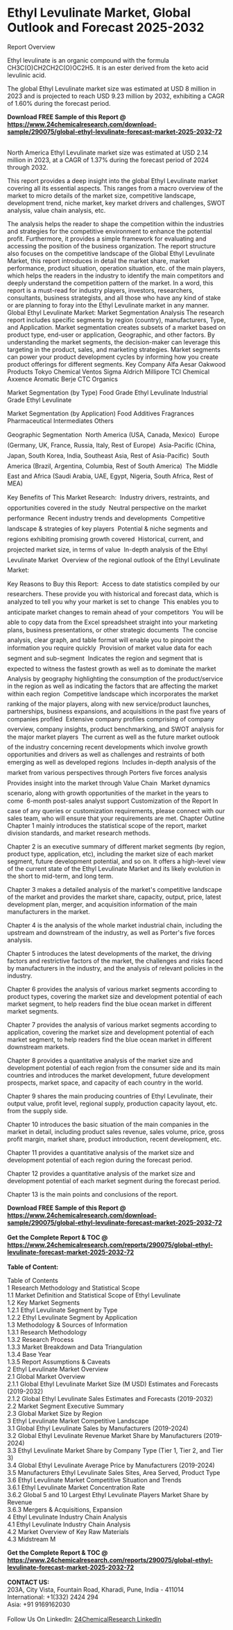 <h1>Ethyl Levulinate Market, Global Outlook and Forecast 2025-2032</h1><p>Report Overview</p><p>
Ethyl levulinate is an organic compound with the formula CH3C(O)CH2CH2C(O)OC2H5. It is an ester derived from the keto acid levulinic acid.</p><p>
The global Ethyl Levulinate market size was estimated at USD 8 million in 2023 and is projected to reach USD 9.23 million by 2032, exhibiting a CAGR of 1.60% during the forecast period.</p><div><b>Download FREE Sample of this Report @ 
            <a href="https://www.24chemicalresearch.com/download-sample/290075/global-ethyl-levulinate-forecast-market-2025-2032-72">
            https://www.24chemicalresearch.com/download-sample/290075/global-ethyl-levulinate-forecast-market-2025-2032-72</a></b></div><br><p>
North America Ethyl Levulinate market size was estimated at USD 2.14 million in 2023, at a CAGR of 1.37% during the forecast period of 2024 through 2032.</p><p>
This report provides a deep insight into the global Ethyl Levulinate market covering all its essential aspects. This ranges from a macro overview of the market to micro details of the market size, competitive landscape, development trend, niche market, key market drivers and challenges, SWOT analysis, value chain analysis, etc.</p><p>
The analysis helps the reader to shape the competition within the industries and strategies for the competitive environment to enhance the potential profit. Furthermore, it provides a simple framework for evaluating and accessing the position of the business organization. The report structure also focuses on the competitive landscape of the Global Ethyl Levulinate Market, this report introduces in detail the market share, market performance, product situation, operation situation, etc. of the main players, which helps the readers in the industry to identify the main competitors and deeply understand the competition pattern of the market.
In a word, this report is a must-read for industry players, investors, researchers, consultants, business strategists, and all those who have any kind of stake or are planning to foray into the Ethyl Levulinate market in any manner.
Global Ethyl Levulinate Market: Market Segmentation Analysis
The research report includes specific segments by region (country), manufacturers, Type, and Application. Market segmentation creates subsets of a market based on product type, end-user or application, Geographic, and other factors. By understanding the market segments, the decision-maker can leverage this targeting in the product, sales, and marketing strategies. Market segments can power your product development cycles by informing how you create product offerings for different segments.
Key Company
Alfa Aesar
Oakwood Products
Tokyo Chemical
Ventos
Sigma Aldrich
Millipore
TCI Chemical
Axxence Aromatic
Berje
CTC Organics</p><p>
Market Segmentation (by Type)
Food Grade Ethyl Levulinate
Industrial Grade Ethyl Levulinate</p><p>
Market Segmentation (by Application)
Food Additives
Fragrances
Pharmaceutical Intermediates
Others</p><p>
Geographic Segmentation
 North America (USA, Canada, Mexico)
 Europe (Germany, UK, France, Russia, Italy, Rest of Europe)
 Asia-Pacific (China, Japan, South Korea, India, Southeast Asia, Rest of Asia-Pacific)
 South America (Brazil, Argentina, Columbia, Rest of South America)
 The Middle East and Africa (Saudi Arabia, UAE, Egypt, Nigeria, South Africa, Rest of MEA)</p><p>
Key Benefits of This Market Research:
 Industry drivers, restraints, and opportunities covered in the study
 Neutral perspective on the market performance
 Recent industry trends and developments
 Competitive landscape &amp; strategies of key players
 Potential &amp; niche segments and regions exhibiting promising growth covered
 Historical, current, and projected market size, in terms of value
 In-depth analysis of the Ethyl Levulinate Market
 Overview of the regional outlook of the Ethyl Levulinate Market:</p><p>
Key Reasons to Buy this Report:
 Access to date statistics compiled by our researchers. These provide you with historical and forecast data, which is analyzed to tell you why your market is set to change
 This enables you to anticipate market changes to remain ahead of your competitors
 You will be able to copy data from the Excel spreadsheet straight into your marketing plans, business presentations, or other strategic documents
 The concise analysis, clear graph, and table format will enable you to pinpoint the information you require quickly
 Provision of market value data for each segment and sub-segment
 Indicates the region and segment that is expected to witness the fastest growth as well as to dominate the market
 Analysis by geography highlighting the consumption of the product/service in the region as well as indicating the factors that are affecting the market within each region
 Competitive landscape which incorporates the market ranking of the major players, along with new service/product launches, partnerships, business expansions, and acquisitions in the past five years of companies profiled
 Extensive company profiles comprising of company overview, company insights, product benchmarking, and SWOT analysis for the major market players
 The current as well as the future market outlook of the industry concerning recent developments which involve growth opportunities and drivers as well as challenges and restraints of both emerging as well as developed regions
 Includes in-depth analysis of the market from various perspectives through Porters five forces analysis
 Provides insight into the market through Value Chain
 Market dynamics scenario, along with growth opportunities of the market in the years to come
 6-month post-sales analyst support
Customization of the Report
In case of any queries or customization requirements, please connect with our sales team, who will ensure that your requirements are met.
Chapter Outline
Chapter 1 mainly introduces the statistical scope of the report, market division standards, and market research methods.</p><p>
Chapter 2 is an executive summary of different market segments (by region, product type, application, etc), including the market size of each market segment, future development potential, and so on. It offers a high-level view of the current state of the Ethyl Levulinate Market and its likely evolution in the short to mid-term, and long term.</p><p>
Chapter 3 makes a detailed analysis of the market's competitive landscape of the market and provides the market share, capacity, output, price, latest development plan, merger, and acquisition information of the main manufacturers in the market.</p><p>
Chapter 4 is the analysis of the whole market industrial chain, including the upstream and downstream of the industry, as well as Porter's five forces analysis.</p><p>
Chapter 5 introduces the latest developments of the market, the driving factors and restrictive factors of the market, the challenges and risks faced by manufacturers in the industry, and the analysis of relevant policies in the industry.</p><p>
Chapter 6 provides the analysis of various market segments according to product types, covering the market size and development potential of each market segment, to help readers find the blue ocean market in different market segments.</p><p>
Chapter 7 provides the analysis of various market segments according to application, covering the market size and development potential of each market segment, to help readers find the blue ocean market in different downstream markets.</p><p>
Chapter 8 provides a quantitative analysis of the market size and development potential of each region from the consumer side and its main countries and introduces the market development, future development prospects, market space, and capacity of each country in the world.</p><p>
Chapter 9 shares the main producing countries of Ethyl Levulinate, their output value, profit level, regional supply, production capacity layout, etc. from the supply side.</p><p>
Chapter 10 introduces the basic situation of the main companies in the market in detail, including product sales revenue, sales volume, price, gross profit margin, market share, product introduction, recent development, etc.</p><p>
Chapter 11 provides a quantitative analysis of the market size and development potential of each region during the forecast period.</p><p>
Chapter 12 provides a quantitative analysis of the market size and development potential of each market segment during the forecast period.</p><p>
Chapter 13 is the main points and conclusions of the report.</p><p>
</p><div><b>Download FREE Sample of this Report @ 
            <a href="https://www.24chemicalresearch.com/download-sample/290075/global-ethyl-levulinate-forecast-market-2025-2032-72">
            https://www.24chemicalresearch.com/download-sample/290075/global-ethyl-levulinate-forecast-market-2025-2032-72</a></b></div><br><div><b>Get the Complete Report & TOC @ 
            <a href="https://www.24chemicalresearch.com/reports/290075/global-ethyl-levulinate-forecast-market-2025-2032-72">
            https://www.24chemicalresearch.com/reports/290075/global-ethyl-levulinate-forecast-market-2025-2032-72</a></b></div><br>
            <b>Table of Content:</b><p>Table of Contents<br />
1 Research Methodology and Statistical Scope<br />
1.1 Market Definition and Statistical Scope of Ethyl Levulinate<br />
1.2 Key Market Segments<br />
1.2.1 Ethyl Levulinate Segment by Type<br />
1.2.2 Ethyl Levulinate Segment by Application<br />
1.3 Methodology & Sources of Information<br />
1.3.1 Research Methodology<br />
1.3.2 Research Process<br />
1.3.3 Market Breakdown and Data Triangulation<br />
1.3.4 Base Year<br />
1.3.5 Report Assumptions & Caveats<br />
2 Ethyl Levulinate Market Overview<br />
2.1 Global Market Overview<br />
2.1.1 Global Ethyl Levulinate Market Size (M USD) Estimates and Forecasts (2019-2032)<br />
2.1.2 Global Ethyl Levulinate Sales Estimates and Forecasts (2019-2032)<br />
2.2 Market Segment Executive Summary<br />
2.3 Global Market Size by Region<br />
3 Ethyl Levulinate Market Competitive Landscape<br />
3.1 Global Ethyl Levulinate Sales by Manufacturers (2019-2024)<br />
3.2 Global Ethyl Levulinate Revenue Market Share by Manufacturers (2019-2024)<br />
3.3 Ethyl Levulinate Market Share by Company Type (Tier 1, Tier 2, and Tier 3)<br />
3.4 Global Ethyl Levulinate Average Price by Manufacturers (2019-2024)<br />
3.5 Manufacturers Ethyl Levulinate Sales Sites, Area Served, Product Type<br />
3.6 Ethyl Levulinate Market Competitive Situation and Trends<br />
3.6.1 Ethyl Levulinate Market Concentration Rate<br />
3.6.2 Global 5 and 10 Largest Ethyl Levulinate Players Market Share by Revenue<br />
3.6.3 Mergers & Acquisitions, Expansion<br />
4 Ethyl Levulinate Industry Chain Analysis<br />
4.1 Ethyl Levulinate Industry Chain Analysis<br />
4.2 Market Overview of Key Raw Materials<br />
4.3 Midstream M</p><div><b>Get the Complete Report & TOC @ 
            <a href="https://www.24chemicalresearch.com/reports/290075/global-ethyl-levulinate-forecast-market-2025-2032-72">
            https://www.24chemicalresearch.com/reports/290075/global-ethyl-levulinate-forecast-market-2025-2032-72</a></b></div><br><b>CONTACT US:</b><br>
            203A, City Vista, Fountain Road, Kharadi, Pune, India - 411014<br>
            International: +1(332) 2424 294<br>
            Asia: +91 9169162030 <br><br>
            Follow Us On LinkedIn: <a href="https://www.linkedin.com/company/24chemicalresearch/">24ChemicalResearch LinkedIn</a>